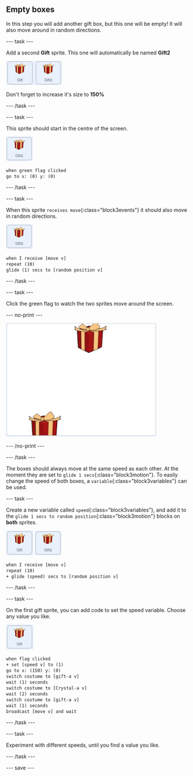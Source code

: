 ## Empty boxes

In this step you will add another gift box, but this one will be empty! It will also move around in random directions.

--- task ---

Add a second **Gift** sprite. This one will automatically be named **Gift2**

![images showing two gift sprites side by side](images/two-gifts.png)

Don't forget to increase it's size to **150%**

--- /task ---

--- task ---

This sprite should start in the centre of the screen.

![image of gift2 sprite](images/gift2-sprite.png)

```blocks3
when green flag clicked
go to x: (0) y: (0)
```

--- /task ---

--- task ---

When this sprite `receives move`{:class="block3events"} it should also move in random directions.

![image of gift2 sprite](images/gift2-sprite.png)

```blocks3
when I receive [move v]
repeat (10)
glide (1) secs to [random position v]
```

--- /task ---

--- task ---

Click the green flag to watch the two sprites move around the screen.

--- no-print ---

![animated gif of the two gift boxes moving randomly around the screen](images/random-motion-2.gif)

--- /no-print ---

--- /task ---

The boxes should always move at the same speed as each other. At the moment they are set to `glide 1 secs`{:class="block3motion"}. To easily change the speed of both boxes, a `variable`{:class="block3variables"} can be used.

--- task ---

Create a new variable called `speed`{:class="block3variables"}, and add it to the `glide 1 secs to random position`{:class="block3motion"} blocks on **both** sprites.

![image of gift sprite](images/gift-sprite.png)
![image of gift2 sprite](images/gift2-sprite.png)

```blocks3
when I receive [move v]
repeat (10)
+ glide (speed) secs to [random position v]
```

--- /task ---

--- task ---

On the first gift sprite, you can add code to set the speed variable. Choose any value you like.

![image of the gift sprite](images/gift-sprite.png)

```blocks3
when flag clicked
+ set [speed v] to (1)
go to x: (150) y: (0)
switch costume to [gift-a v]
wait (1) seconds
switch costume to [Crystal-a v]
wait (2) seconds
switch costume to [gift-a v]
wait (1) seconds
broadcast [move v] and wait
``` 

--- /task ---

--- task ---

Experiment with different speeds, until you find a value you like.

--- /task ---

--- save ---




